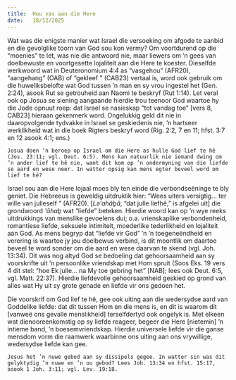 ```yaml
---
title:  Hou vas aan die Here
date:   18/12/2025
---
```


Wat was die enigste manier wat Israel die versoeking om afgode te aanbid en die gevolglike toorn van God sou kon vermy? Om voortdurend op die “moenies” te let, was nie die antwoord nie, maar liewers om ’n gees van doelbewuste en voortgesette lojaliteit aan die Here te koester. Dieselfde werkwoord wat in Deuteronomium 4:4 as “vasgehou” (AFR20), “aangehang” (OAB) of “gekleef ” (CAB23) vertaal is, word ook gebruik om die huweliksbelofte wat God tussen ’n man en sy vrou ingestel het (Gen. 2:24), asook Rut se getrouheid aan Naomi te beskryf (Rut 1:14). Let veral ook op Josua se siening aangaande hierdie trou teenoor God waartoe hy die Jode opnuut roep: dat Israel se nasieskap “tot vandag toe” [vers 8, CAB23] hieraan gekenmerk word. Ongelukkig geld dit nie in daaropvolgende tydvakke in Israel se geskiedenis nie, ’n hartseer werklikheid wat in die boek Rigters beskryf word (Rig. 2:2, 7 en 11; hfst. 3:7 en 12 asook 4:1; ens.)

`Josua doen ’n beroep op Israel om die Here as hulle God lief te hê (Jos. 23:11; vgl. Deut. 6:5). Mens kan natuurlik nie iemand dwing om ’n ander lief te hê nie, want dit kom op ’n ondermyning van die liefde se aard en wese neer. In watter opsig kan mens egter beveel word om lief te hê?`

Israel sou aan die Here lojaal moes bly ten einde die verbondseëninge te bly geniet. Die Hebreeus is geweldig uitdruklik hier: “Wees uiters versigtig… ter wille van julleself ” (AFR20). [_Lə'ahăḇâ_, “dat julle liefhê,” is afgelei uit] die grondwoord _'āhaḇ_ wat “liefde” beteken. Hierdie woord kan op ’n wye reeks uitdrukkings van menslike gevoelens dui; o.a. vrienskaplike verbondenheid, romantiese liefde, seksuele intimiteit, moederlike tederlikheid en lojaliteit aan God. As mens begryp dat “liefde vir God” ’n ’n toegeneëndheid en verering is waartoe jy jou doelbewus verbind, is dit moontlik om daartoe beveel te word sonder om die aard en wese daarvan te skend (vgl. Joh. 13:34). Dit was nog altyd God se bedoeling dat gehoorsaamheid aan sy voorskrifte uit ’n persoonlike vriendskap met Hom spruit (Soos Eks. 19 vers 4 dit stel: “hoe Ek julle… na My toe gebring het” [NAB]; lees ook Deut. 6:5, vgl. Matt. 22:37). Hierdie liefdevolle gehoorsaamheid geskied op grond van alles wat Hy uit sy grote genade en liefde vir ons gedoen het.

Die voorskrif om God lief te hê, gee ook uiting aan die wedersydse aard van Goddelike liefde: dat dit tussen Hom en die mens is, en dit is waarom dit [vanweë ons gevalle menslikheid] terselfdertyd ook ongelyk is. Met elkeen wat dienooreenkomstig op sy liefde reageer, begeer die Here [nietemin] ’n intieme band, ’n boesemvriendskap. Hierdie universele liefde vir die ganse mensdom vorm die raamwerk waarbinne ons uiting aan ons vrywillige, wedersydse liefde kan gee.

`Jesus het ’n nuwe gebod aan sy dissipels gegee. In watter sin was dit gelyktydig ’n nuwe en ’n ou gebod? Lees Joh. 13:34 en hfst. 15:17, asook 1 Joh. 3:11; vgl. Lev. 19:18.`
